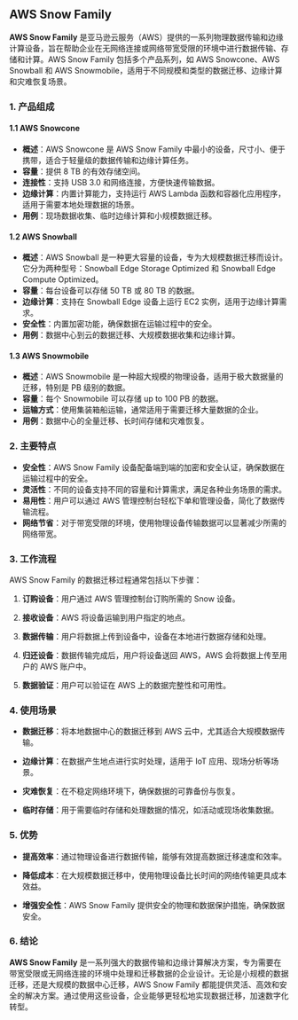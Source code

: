 ## AWS Snow Family

**AWS Snow Family** 是亚马逊云服务（AWS）提供的一系列物理数据传输和边缘计算设备，旨在帮助企业在无网络连接或网络带宽受限的环境中进行数据传输、存储和计算。AWS Snow Family 包括多个产品系列，如 AWS Snowcone、AWS Snowball 和 AWS Snowmobile，适用于不同规模和类型的数据迁移、边缘计算和灾难恢复场景。

### 1. 产品组成

#### 1.1 AWS Snowcone
- **概述**：AWS Snowcone 是 AWS Snow Family 中最小的设备，尺寸小、便于携带，适合于轻量级的数据传输和边缘计算任务。
- **容量**：提供 8 TB 的有效存储空间。
- **连接性**：支持 USB 3.0 和网络连接，方便快速传输数据。
- **边缘计算**：内置计算能力，支持运行 AWS Lambda 函数和容器化应用程序，适用于需要本地处理数据的场景。
- **用例**：现场数据收集、临时边缘计算和小规模数据迁移。

#### 1.2 AWS Snowball
- **概述**：AWS Snowball 是一种更大容量的设备，专为大规模数据迁移而设计。它分为两种型号：Snowball Edge Storage Optimized 和 Snowball Edge Compute Optimized。
- **容量**：每台设备可以存储 50 TB 或 80 TB 的数据。
- **边缘计算**：支持在 Snowball Edge 设备上运行 EC2 实例，适用于边缘计算需求。
- **安全性**：内置加密功能，确保数据在运输过程中的安全。
- **用例**：数据中心到云的数据迁移、大规模数据收集和边缘计算。

#### 1.3 AWS Snowmobile
- **概述**：AWS Snowmobile 是一种超大规模的物理设备，适用于极大数据量的迁移，特别是 PB 级别的数据。
- **容量**：每个 Snowmobile 可以存储 up to 100 PB 的数据。
- **运输方式**：使用集装箱船运输，通常适用于需要迁移大量数据的企业。
- **用例**：数据中心的全量迁移、长时间存储和灾难恢复。

### 2. 主要特点

- **安全性**：AWS Snow Family 设备配备端到端的加密和安全认证，确保数据在运输过程中的安全。
- **灵活性**：不同的设备支持不同的容量和计算需求，满足各种业务场景的需求。
- **易用性**：用户可以通过 AWS 管理控制台轻松下单和管理设备，简化了数据传输流程。
- **网络节省**：对于带宽受限的环境，使用物理设备传输数据可以显著减少所需的网络带宽。

### 3. 工作流程

AWS Snow Family 的数据迁移过程通常包括以下步骤：

1. **订购设备**：用户通过 AWS 管理控制台订购所需的 Snow 设备。
  
2. **接收设备**：AWS 将设备运输到用户指定的地点。

3. **数据传输**：用户将数据上传到设备中，设备在本地进行数据存储和处理。

4. **归还设备**：数据传输完成后，用户将设备送回 AWS，AWS 会将数据上传至用户的 AWS 账户中。

5. **数据验证**：用户可以验证在 AWS 上的数据完整性和可用性。

### 4. 使用场景

- **数据迁移**：将本地数据中心的数据迁移到 AWS 云中，尤其适合大规模数据传输。
  
- **边缘计算**：在数据产生地点进行实时处理，适用于 IoT 应用、现场分析等场景。

- **灾难恢复**：在不稳定网络环境下，确保数据的可靠备份与恢复。

- **临时存储**：用于需要临时存储和处理数据的情况，如活动或现场收集数据。

### 5. 优势

- **提高效率**：通过物理设备进行数据传输，能够有效提高数据迁移速度和效率。
  
- **降低成本**：在大规模数据迁移中，使用物理设备比长时间的网络传输更具成本效益。

- **增强安全性**：AWS Snow Family 提供安全的物理和数据保护措施，确保数据安全。

### 6. 结论

**AWS Snow Family** 是一系列强大的数据传输和边缘计算解决方案，专为需要在带宽受限或无网络连接的环境中处理和迁移数据的企业设计。无论是小规模的数据迁移，还是大规模的数据中心迁移，AWS Snow Family 都能提供灵活、高效和安全的解决方案。通过使用这些设备，企业能够更轻松地实现数据迁移，加速数字化转型。